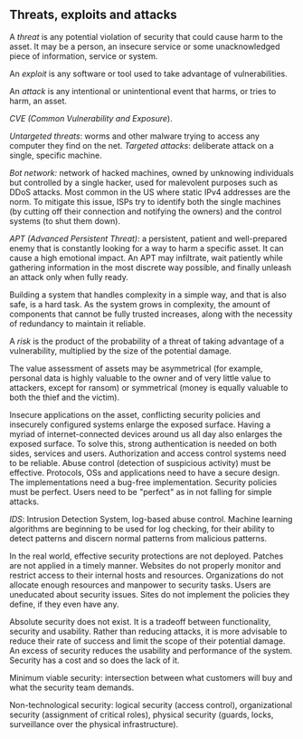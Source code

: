 
## Threats, exploits and attacks

A *threat* is any potential violation of security that could cause harm to the asset. It may be a person, an insecure service or some unacknowledged piece of information, service or system.

An *exploit* is any software or tool used to take advantage of vulnerabilities.

An *attack* is any intentional or unintentional event that harms, or tries to harm, an asset.

*CVE (Common Vulnerability and Exposure*).

*Untargeted threats*: worms and other malware trying to access any computer they find on the net. *Targeted attacks*: deliberate attack on a single, specific machine.

*Bot network:* network of hacked machines, owned by unknowing individuals but controlled by a single hacker, used for malevolent purposes such as DDoS attacks. Most common in the US where static IPv4 addresses are the norm.
To mitigate this issue, ISPs try to identify both the single machines (by cutting off their connection and notifying the owners) and the control systems (to shut them down).

*APT (Advanced Persistent Threat)*: a persistent, patient and well-prepared enemy that is constantly looking for a way to harm a specific asset. It can cause a high emotional impact. An APT may infiltrate, wait patiently while gathering information in the most discrete way possible, and finally unleash an attack only when fully ready.

Building a system that handles complexity in a simple way, and that is also safe, is a hard task. As the system grows in complexity, the amount of components that cannot be fully trusted increases, along with the necessity of redundancy to maintain it reliable.

A *risk* is the product of the probability of a threat of taking advantage of a vulnerability, multiplied by the size of the potential damage.

The value assessment of assets may be asymmetrical (for example, personal data is highly valuable to the owner and of very little value to attackers, except for ransom) or symmetrical (money is equally valuable to both the thief and the victim).

Insecure applications on the asset, conflicting security policies and insecurely configured systems enlarge the exposed surface. Having a myriad of internet-connected devices around us all day also enlarges the exposed surface.
To solve this, strong authentication is needed on both sides, services and users. Authorization and access control systems need to be reliable. Abuse control (detection of suspicious activity) must be effective. Protocols, OSs and applications need to have a secure design. The implementations need a bug-free implementation. Security policies must be perfect. Users need to be "perfect" as in not falling for simple attacks.

*IDS*: Intrusion Detection System, log-based abuse control. Machine learning algorithms are beginning to be used for log checking, for their ability to detect patterns and discern normal patterns from malicious patterns. 

In the real world, effective security protections are not deployed. Patches are not applied in a timely manner. Websites do not properly monitor and restrict access to their internal hosts and resources. Organizations do not allocate enough resources and manpower to security tasks. Users are uneducated about security issues. Sites do not implement the policies they define, if they even have any.

Absolute security does not exist. It is a tradeoff between functionality, security and usability. Rather than reducing attacks, it is more advisable to reduce their rate of success and limit the scope of their potential damage. An excess of security reduces the usability and performance of the system. Security has a cost and so does the lack of it.

Minimum viable security: intersection between what customers will buy and what the security team demands.

Non-technological security: logical security (access control), organizational security (assignment of critical roles), physical security (guards, locks, surveillance over the physical infrastructure).


